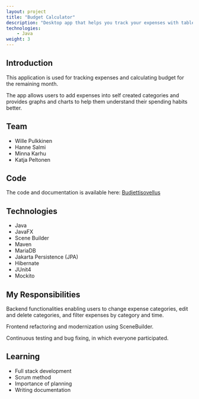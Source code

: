 ```yaml
---
layout: project
title: "Budget Calculator"
description: "Desktop app that helps you track your expenses with tables and graphs."
technologies:
    - Java
weight: 3
---
```


## Introduction

<p>This application is used for tracking expenses and calculating budget for the remaining month. </p>
<p>The app allows users to add expenses into self created categories and provides graphs and charts to help them understand their spending habits better.</p>

## Team

<ul class="gradient-list">
    <li>Wille Pulkkinen</li>
    <li>Hanne Salmi</li>
    <li>Minna Karhu</li>
    <li>Katja Peltonen</li>
</ul>

## Code
The code and documentation is available here: 
[Budjettisovellus](https://github.com/KPkoodit/Budjettisovellus)

## Technologies

<ul class="gradient-list">
    <li>Java</li>
    <li>JavaFX</li>
    <li>Scene Builder</li>
    <li>Maven</li>
    <li>MariaDB</li>
    <li>Jakarta Persistence (JPA)</li>
    <li>Hibernate</li>
    <li>JUnit4</li>
    <li>Mockito</li>
</ul>

## My Responsibilities
<p>Backend functionalities enabling users to change expense categories, edit and delete categories, and filter expenses by category and time.</p>
<p>Frontend refactoring and modernization using SceneBuilder.</p>
<p>Continuous testing and bug fixing, in which everyone participated.</p>

## Learning

<ul class="gradient-list">
  <li>Full stack development</li>
  <li>Scrum method</li>
  <li>Importance of planning</li>
  <li>Writing documentation</li>
</ul>

